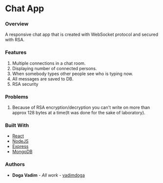 # Chat App

### Overview
A responsive chat app that is created with WebSocket protocol and secured with RSA.

### Features
1. Multiple connections in a chat room.
2. Displaying number of connected persons.
3. When somebody types other people see who is typing now.
4. All messages are saved to DB.
5. RSA security

### Problems
1. Because of RSA encryption/decryption you can't write on more than approx 128 bytes at a time(It was done for the sake of laboratory).

### Built With

* [React](https://reactjs.org/)
* [NodeJS](https://nodejs.org/en/)
* [Express](https://expressjs.com/)
* [MongoDB](https://www.mongodb.com/)


### Authors

* **Doga Vadim** - *All work* - [vadimdoga](https://github.com/vadimdoga)

